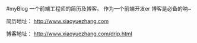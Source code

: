 #myBlog
一个前端工程师的简历及博客。
作为一个前端开发er 博客是必备的呐~

简历地址： http://www.xiaoyuezhang.com

博客地址： http://www.xiaoyuezhang.com/drip.html
